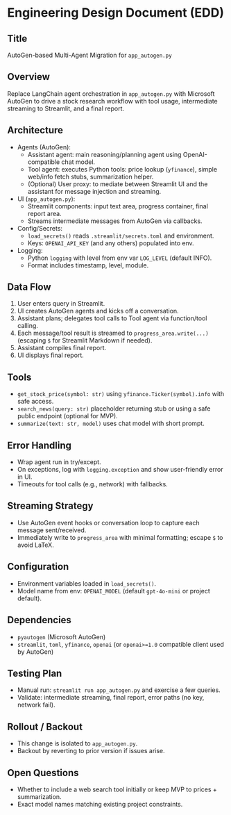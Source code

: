 # Engineering Design Document (EDD)

## Title
AutoGen-based Multi-Agent Migration for `app_autogen.py`

## Overview
Replace LangChain agent orchestration in `app_autogen.py` with Microsoft AutoGen to drive a stock research workflow with tool usage, intermediate streaming to Streamlit, and a final report.

## Architecture
- Agents (AutoGen):
  - Assistant agent: main reasoning/planning agent using OpenAI-compatible chat model.
  - Tool agent: executes Python tools: price lookup (`yfinance`), simple web/info fetch stubs, summarization helper.
  - (Optional) User proxy: to mediate between Streamlit UI and the assistant for message injection and streaming.
- UI (`app_autogen.py`):
  - Streamlit components: input text area, progress container, final report area.
  - Streams intermediate messages from AutoGen via callbacks.
- Config/Secrets:
  - `load_secrets()` reads `.streamlit/secrets.toml` and environment.
  - Keys: `OPENAI_API_KEY` (and any others) populated into env.
- Logging:
  - Python `logging` with level from env var `LOG_LEVEL` (default INFO).
  - Format includes timestamp, level, module.

## Data Flow
1. User enters query in Streamlit.
2. UI creates AutoGen agents and kicks off a conversation.
3. Assistant plans; delegates tool calls to Tool agent via function/tool calling.
4. Each message/tool result is streamed to `progress_area.write(...)` (escaping `$` for Streamlit Markdown if needed).
5. Assistant compiles final report.
6. UI displays final report.

## Tools
- `get_stock_price(symbol: str)` using `yfinance.Ticker(symbol).info` with safe access.
- `search_news(query: str)` placeholder returning stub or using a safe public endpoint (optional for MVP).
- `summarize(text: str, model)` uses chat model with short prompt.

## Error Handling
- Wrap agent run in try/except.
- On exceptions, log with `logging.exception` and show user-friendly error in UI.
- Timeouts for tool calls (e.g., network) with fallbacks.

## Streaming Strategy
- Use AutoGen event hooks or conversation loop to capture each message sent/received.
- Immediately write to `progress_area` with minimal formatting; escape `$` to avoid LaTeX.

## Configuration
- Environment variables loaded in `load_secrets()`.
- Model name from env: `OPENAI_MODEL` (default `gpt-4o-mini` or project default).

## Dependencies
- `pyautogen` (Microsoft AutoGen)
- `streamlit`, `toml`, `yfinance`, `openai` (or `openai>=1.0` compatible client used by AutoGen)

## Testing Plan
- Manual run: `streamlit run app_autogen.py` and exercise a few queries.
- Validate: intermediate streaming, final report, error paths (no key, network fail).

## Rollout / Backout
- This change is isolated to `app_autogen.py`.
- Backout by reverting to prior version if issues arise.

## Open Questions
- Whether to include a web search tool initially or keep MVP to prices + summarization.
- Exact model names matching existing project constraints.
